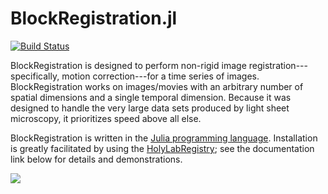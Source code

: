 # BlockRegistration.jl

[![Build Status](https://magnum.travis-ci.com/HolyLab/BlockRegistration.svg?token=su2Bzyut6KvcqmScAAsj&branch=master)](https://magnum.travis-ci.com/HolyLab/BlockRegistration)

BlockRegistration is designed to perform non-rigid image registration---specifically, motion correction---for a time series of images.
BlockRegistration works on images/movies with an arbitrary number of spatial dimensions and a single temporal dimension.
Because it was designed to handle the very large data sets produced by light sheet microscopy,
it prioritizes speed above all else.

BlockRegistration is written in the [Julia programming language](https://julialang.org/).
Installation is greatly facilitated by using the [HolyLabRegistry](https://github.com/HolyLab/HolyLabRegistry#usage); see the documentation link below for details and demonstrations.

[![](https://img.shields.io/badge/docs-stable-blue.svg)](https://HolyLab.github.io/BlockRegistration.jl/stable)
